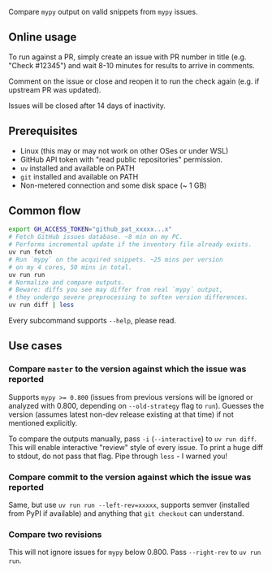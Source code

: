 Compare `mypy` output on valid snippets from `mypy` issues.

## Online usage

To run against a PR, simply create an issue with PR number in title
(e.g. "Check #12345") and wait 8-10 minutes for results to arrive
in comments.

Comment on the issue or close and reopen it to run the check again
(e.g. if upstream PR was updated).

Issues will be closed after 14 days of inactivity.

## Prerequisites

* Linux (this may or may not work on other OSes or under WSL)
* GitHub API token with "read public repositories" permission.
* `uv` installed and available on PATH
* `git` installed and available on PATH
* Non-metered connection and some disk space (~ 1 GB)

## Common flow

```bash
export GH_ACCESS_TOKEN="github_pat_xxxxx...x"
# Fetch GitHub issues database. ~8 min on my PC.
# Performs incremental update if the inventory file already exists.
uv run fetch
# Run `mypy` on the acquired snippets. ~25 mins per version
# on my 4 cores, 50 mins in total.
uv run run
# Normalize and compare outputs.
# Beware: diffs you see may differ from real `mypy` output,
# they undergo severe preprocessing to soften version differences.
uv run diff | less
```

Every subcommand supports `--help`, please read.

## Use cases

### Compare `master` to the version against which the issue was reported

Supports `mypy >= 0.800` (issues from previous versions will be ignored or
analyzed with 0.800, depending on `--old-strategy` flag to `run`).
Guesses the version (assumes latest non-dev release existing at that time) if
not mentioned explicitly.

To compare the outputs manually, pass `-i` (`--interactive`) to `uv run diff`.
This will enable interactive "review" style of every issue.
To print a huge diff to stdout, do not pass that flag. Pipe through `less` - I warned you!

### Compare commit to the version against which the issue was reported

Same, but use `uv run run --left-rev=xxxxx`, supports semver (installed from PyPI if available)
and anything that `git checkout` can understand.

### Compare two revisions

This will not ignore issues for `mypy` below 0.800. Pass `--right-rev` to `uv run run`.
